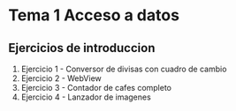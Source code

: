 # Tema 1 Acceso a datos
## Ejercicios de introduccion 

1. Ejercicio 1 - Conversor de divisas con cuadro de cambio
2. Ejercicio 2 - WebView
3. Ejercicio 3 - Contador de cafes completo
4. Ejercicio 4 - Lanzador de imagenes

